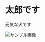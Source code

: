 <!DOCTYPE html>
<html lang="ja">
 <head>
  </head>
  <body>
    <h1>太郎です</h1>
    <p>元気な犬です</p>
<img src="https://free-materials.com/adm/wp-content/uploads/2019/01/adpDSC_2004-750x500.jpg" alt="サンプル画像">
</html>

